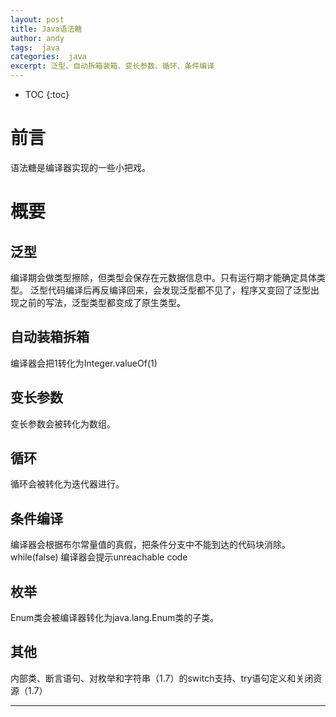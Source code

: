 ```yaml
---
layout: post
title: Java语法糖
author: andy
tags:  java
categories:  java
excerpt: 泛型、自动拆箱装箱、变长参数、循环、条件编译
---
```


* TOC
{:toc}

# 前言
语法糖是编译器实现的一些小把戏。
# 概要
## 泛型
编译期会做类型擦除，但类型会保存在元数据信息中。只有运行期才能确定具体类型。
泛型代码编译后再反编译回来，会发现泛型都不见了，程序又变回了泛型出现之前的写法，泛型类型都变成了原生类型。

## 自动装箱拆箱
编译器会把1转化为Integer.valueOf(1)

## 变长参数
变长参数会被转化为数组。

## 循环
循环会被转化为迭代器进行。

## 条件编译
编译器会根据布尔常量值的真假，把条件分支中不能到达的代码块消除。
while(false) 编译器会提示unreachable code

## 枚举
Enum类会被编译器转化为java.lang.Enum类的子类。

## 其他
内部类、断言语句、对枚举和字符串（1.7）的switch支持、try语句定义和关闭资源（1.7）

---





